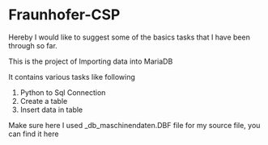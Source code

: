 # Fraunhofer-CSP

Hereby I would like to suggest some of the basics tasks that I have been through so far. 

This is the project of Importing data into MariaDB

It contains various tasks like following

1. Python to Sql Connection
2. Create a table
3. Insert data in table

Make sure here I used _db_maschinendaten.DBF file for my source file, you can find it here
